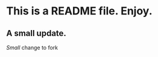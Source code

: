 This is a README file. Enjoy.
===============================

A small update.
-----------------
*Small* change to fork

